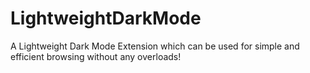 # LightweightDarkMode
A Lightweight Dark Mode Extension which can be used for simple and efficient browsing without any overloads!
